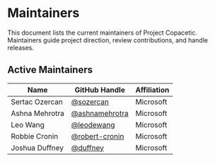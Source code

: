 # Maintainers

This document lists the current maintainers of Project Copacetic. Maintainers guide project direction, review contributions, and handle releases.

## Active Maintainers

| Name             | GitHub Handle       | Affiliation |
|------------------|---------------------|-------------|
| Sertac Ozercan   | [@sozercan](https://github.com/sozercan) | Microsoft | 
| Ashna Mehrotra     | [@ashnamehrotra](https://github.com/ashnamehrotra) | Microsoft | 
| Leo Wang     | [@leodewang](https://github.com/leodewang) | Microsoft | 
| Robbie Cronin     | [@robert-cronin](https://github.com/robert-cronin) | Microsoft | 
| Joshua Duffney     | [@duffney](https://github.com/duffney) | Microsoft | 




